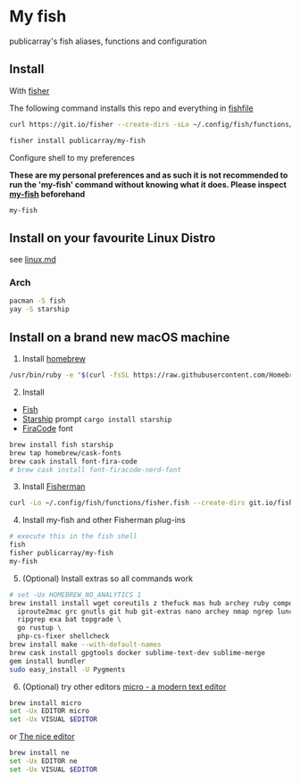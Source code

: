 # My fish

publicarray's fish aliases, functions and configuration

## Install

With [fisher](https://github.com/jorgebucaran/fisher)

The following command installs this repo and everything in [fishfile](https://github.com/publicarray/my-fish/blob/master/fishfile)

```sh
curl https://git.io/fisher --create-dirs -sLo ~/.config/fish/functions/fisher.fish
```

```sh
fisher install publicarray/my-fish
```

Configure shell to my preferences

**These are my personal preferences and as such it is not recommended to run the 'my-fish' command without knowing what it does. Please inspect [my-fish](https://github.com/publicarray/my-fish/blob/master/functions/my-fish.fish) beforehand**

```sh
my-fish
```

## Install on your favourite Linux Distro

see [linux.md](linux.md)

### Arch

```sh
pacman -S fish
yay -S starship
```

## Install on a brand new macOS machine

1. Install [homebrew](https://brew.sh/)

```sh
/usr/bin/ruby -e "$(curl -fsSL https://raw.githubusercontent.com/Homebrew/install/master/install)"
```

2. Install
* [Fish](http://fishshell.com)
* [Starship](https://starship.rs/) prompt `cargo install starship`
* [FiraCode](https://github.com/tonsky/FiraCode/wiki/Installing) font

```sh
brew install fish starship
brew tap homebrew/cask-fonts
brew cask install font-fira-code
# brew cask install font-firacode-nerd-font
```

3. Install [Fisherman](https://github.com/fisherman/fisherman)

```sh
curl -Lo ~/.config/fish/functions/fisher.fish --create-dirs git.io/fisher
```

4. Install my-fish and other Fisherman plug-ins

```sh
# execute this in the fish shell
fish
fisher publicarray/my-fish
my-fish
```

5. (Optional) Install extras so all commands work

```sh
# set -Ux HOMEBREW_NO_ANALYTICS 1
brew install install wget coreutils z thefuck mas hub archey ruby composer php yarn tree grep ack unar \
  iproute2mac grc gnutls git hub git-extras nano archey nmap ngrep lunchy terminal-notifier \
  ripgrep exa bat topgrade \
  go rustup \
  php-cs-fixer shellcheck
brew install make --with-default-names
brew cask install gpgtools docker sublime-text-dev sublime-merge
gem install bundler
sudo easy_install -U Pygments
```

6. (Optional) try other editors [micro - a modern text editor](https://github.com/zyedidia/micro)

```sh
brew install micro
set -Ux EDITOR micro
set -Ux VISUAL $EDITOR
```

 or [The nice editor](http://ne.di.unimi.it)

```sh
brew install ne
set -Ux EDITOR ne
set -Ux VISUAL $EDITOR
```

[slack-link]: https://fisherman-wharf.herokuapp.com
[slack-badge]: https://fisherman-wharf.herokuapp.com/badge.svg
[fisherman]: https://github.com/fisherman/fisherman
